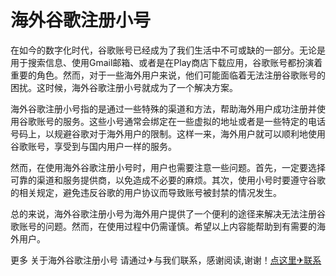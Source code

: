 # 海外谷歌注册小号

在如今的数字化时代，谷歌账号已经成为了我们生活中不可或缺的一部分。无论是用于搜索信息、使用Gmail邮箱、或者是在Play商店下载应用，谷歌账号都扮演着重要的角色。然而，对于一些海外用户来说，他们可能面临着无法注册谷歌账号的困扰。这时候，海外谷歌注册小号就成为了一个解决方案。

海外谷歌注册小号指的是通过一些特殊的渠道和方法，帮助海外用户成功注册并使用谷歌账号的服务。这些小号通常会绑定在一些虚拟的地址或者是一些特定的电话号码上，以规避谷歌对于海外用户的限制。这样一来，海外用户就可以顺利地使用谷歌账号，享受到与国内用户一样的服务。

然而，在使用海外谷歌注册小号时，用户也需要注意一些问题。首先，一定要选择可靠的渠道和服务提供商，以免造成不必要的麻烦。其次，使用小号时要遵守谷歌的相关规定，避免违反谷歌的用户协议而导致账号被封禁的情况发生。

总的来说，海外谷歌注册小号为海外用户提供了一个便利的途径来解决无法注册谷歌账号的问题。然而，在使用过程中仍需谨慎。希望以上内容能帮助到有需要的海外用户。

更多 关于海外谷歌注册小号 请通过✈与我们联系，感谢阅读,谢谢！[点这里✈联系](https://a.k02.cc)